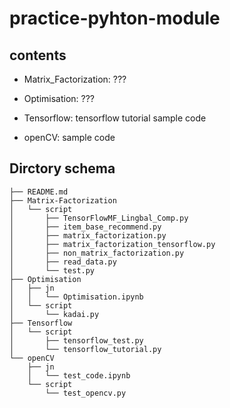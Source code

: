 # practice-pyhton-module

## contents

- Matrix_Factorization: ???

- Optimisation: ???

- Tensorflow: tensorflow tutorial sample code

- openCV: sample code

## Dirctory schema


```
├── README.md
├── Matrix-Factorization
│   └── script
│       ├── TensorFlowMF_Lingbal_Comp.py
│       ├── item_base_recommend.py
│       ├── matrix_factorization.py
│       ├── matrix_factorization_tensorflow.py
│       ├── non_matrix_factorization.py
│       ├── read_data.py
│       └── test.py
├── Optimisation
│   ├── jn
│   │   └── Optimisation.ipynb
│   └── script
│       └── kadai.py
├── Tensorflow
│   └── script
│       ├── tensorflow_test.py
│       └── tensorflow_tutorial.py
└── openCV
    ├── jn
    │   └── test_code.ipynb
    └── script
        └── test_opencv.py
```
